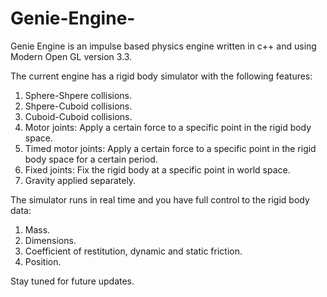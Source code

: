 # Genie-Engine-
Genie Engine is an impulse based physics engine written in c++ and using Modern Open GL version 3.3.

The current engine has a rigid body simulator with the following features:
1. Sphere-Shpere collisions.
2. Shpere-Cuboid collisions.
3. Cuboid-Cuboid collisions.
4. Motor joints: Apply a certain force to a specific point in the rigid body space.
5. Timed motor joints: Apply a certain force to a specific point in the rigid body space for a certain period.
6. Fixed joints: Fix the rigid body at a specific point in world space.
7. Gravity applied separately.

The simulator runs in real time and you have full control to the rigid body data:

1. Mass.
2. Dimensions.
3. Coefficient of restitution, dynamic and static friction.
4. Position.

Stay tuned for future updates.
